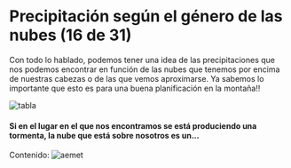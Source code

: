 # Precipitación según el género de las nubes (16 de 31)

Con todo lo hablado, podemos tener una idea de las precipitaciones que nos podemos encontrar en función de las nubes que tenemos por encima de nuestras cabezas o de las que vemos aproximarse. Ya sabemos lo importante que esto es para una buena planificación en la montaña!!

![tabla](./gps_files/tabla_precipitacion.jpg)

#### Si en el lugar en el que nos encontramos se está produciendo una tormenta, la nube que está sobre nosotros es un...  

Contenido: ![aemet](./gps_files/aemet(15).jpg)